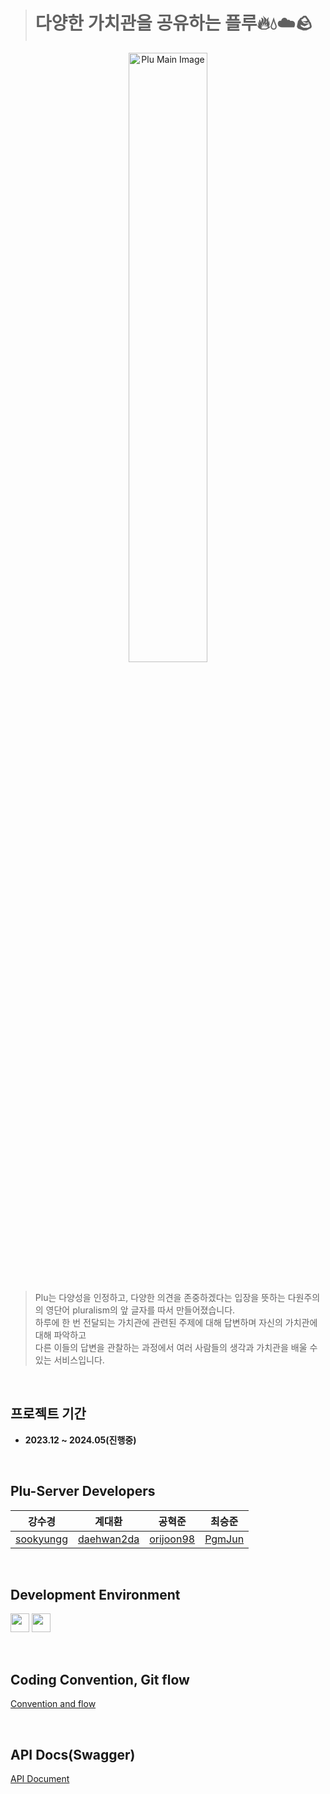 > # 다양한 가치관을 공유하는 플루🔥💧☁️🪨
<div align="center">
  <img src="https://github.com/Team-Plu/Plu-Server/assets/64000241/f46026f2-9c31-4cb9-b57d-4cda08f1fe1f" width="50%" alt="Plu Main Image">
</div>

<br>

> Plu는 다양성을 인정하고, 다양한 의견을 존중하겠다는 입장을 뜻하는 다원주의의 영단어 pluralism의 앞 글자를 따서 만들어졌습니다. <br>
> 하루에 한 번 전달되는 가치관에 관련된 주제에 대해 답변하며 자신의 가치관에 대해 파악하고 <br>
> 다른 이들의 답변을 관찰하는 과정에서 여러 사람들의 생각과 가치관을 배울 수 있는 서비스입니다. <br>

<br>

## 프로젝트 기간
- **2023.12 ~ 2024.05(진행중)** <br>

<br>

## Plu-Server Developers

| 강수경 | 계대환 | 공혁준 | 최승준 |
|:---:|:---:|:---:|:---:|
| [sookyungg](https://github.com/sookyungg) | [daehwan2da](https://github.com/daehwan2da) |[orijoon98](https://github.com/orijoon98) | [PgmJun](https://github.com/PgmJun) | 

<br>

## Development Environment

<img src ="https://img.shields.io/badge/spring-3.2.0-green?logo=spring" height="30"> <img src ="https://img.shields.io/badge/Kotlin-white?logo=kotlin" height="30"> 

<br>

## Coding Convention, Git flow

[Convention and flow](https://sleet-rain-67f.notion.site/efe35fa22c0044b4bd4c0dd5ff014d04)

<br>

## API Docs(Swagger)
[API Document](http://3.38.38.136/swagger-ui/index.html)
